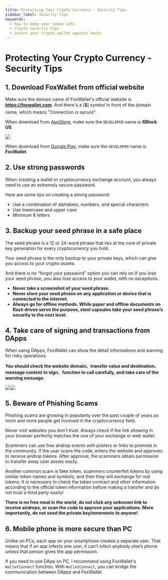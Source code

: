 ```yaml
---
title: Protecting Your Crypto Currency - Security Tips
sidebar_label: Security Tips
keywords:
  - how to keep your token safe
  - crypto security tips
  - secure your crypto wallet against hacks
---
```


# Protecting Your Crypto Currency - Security Tips

## 1. Download FoxWallet from official website 

Make sure the domain name of FoxWallet's official website is **https://foxwallet.com**. And there's a [🔒] symbol in front of the domain name, which means "Connection is secure".

When download from [AppStore](https://apps.apple.com/us/app/foxwallet-secure-crypto-asset/id1590983231), make sure the `DEVELOPER` name is **6Block US**.    
 
![](./img/appstore.webp)

When download from [Google Play](https://play.google.com/store/apps/details?id=com.foxwallet.play), make sure the `DEVELOPER` name is **FoxWallet**.    


## 2. Use strong passwords

When creating a wallet or cryptocurrency exchange account, you always need to use an extremely secure password. 

Here are some tips on creating a strong password:
* Use a combination of alphabets, numbers, and special characters
* Use lowercase and upper case
* Minimum 8 letters

## 3. Backup your seed phrase in a safe place

The seed phrase is a 12 or 24-word phrase that lies at the core of private key generation for every cryptocurrency you hold. 

Your seed phrase is the only backup to your private keys, which can give you access to your crypto assets. 

And there is no “forgot your password” option you can rely on.If you lose your seed phrase, you also lose access to your wallet, with no exceptions.

* **Never take a screenshot of your seed phrase.**
* **Never store your seed phrase on any application or device that is connected to the internet.**
* **Always go for offline methods. While paper and offline documents on flash drives serve the purpose, steel capsules take your seed phrase’s security to the next level.**

## 4. Take care of signing and transactions from DApps

When using DApps, FoxWallet can show the detail informations and warning for risky operations. 

**You should check the website domain、transfer value and destination、message content to sign、function to call carefully, and take care of the warning message.**

![](./img/sign-msg.webp)![](./img/sign-tx.webp)


## 5. Beware of Phishing Scams

Phishing scams are growing in popularity over the past couple of years as more and more people get involved in the cryptocurrency field.

Never visit websites you don’t trust. Always check if the link showing in your browser perfectly matches the one of your exchange or web wallet.

Scammers can use free airdrop events with posters or links to promote in the community. If the user scans the code, enters the website and approves to receive airdrop tokens. After approval, the scammers obtain permission to transfer away user assets easily. 

Another common scam is fake token, scammers counterfeit tokens by using similar token names and symbols, and then they will exchange for real tokens. It is necessary to check the token contract and other information according to the official token information before making a transfer and do not trust a third party easily!

**There is no free meal in the world, do not click any unknown link to receive airdrops, or scan the code to approve your applications. More importantly, do not send the private key/mnemonic to anyone!**

## 6. Mobile phone is more secure than PC

Unlike on PCs, each app on your smartphone creates a separate user. That means that if an app infects one user, it can’t infect anybody else’s phone unless that person gives the app permission. 

If you need to use DApp on PC, I recommend using FoxWallet's `WalletConnect` function. With `WalletConnect`, you can bridge the communication between DApps and FoxWallet. 
